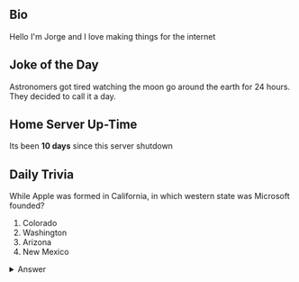 ## Bio

Hello I'm Jorge and I love making things for the internet

## Joke of the Day

Astronomers got tired watching the moon go around the earth for 24 hours. They decided to call it a day.

## Home Server Up-Time

Its been **10 days** since this server shutdown


## Daily Trivia

While Apple was formed in California, in which western state was Microsoft founded?
 1. Colorado
 2. Washington
 3. Arizona
 4. New Mexico

<details>
  <summary>Answer</summary>
  New Mexico
</details>
